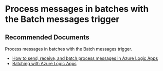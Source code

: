 <properties
    pageTitle="Process messages in batches with the Batch messages trigger"
    description="How to process messages in batches with the Batch messages trigger."
    service="microsoft.logicapps"
    resource="logicapps"
    authors="genlin"
    ms.author="kawilson"
    selfHelpType="generic"
    supportTopicIds="32742509"
    resourceTags=""
     productPesIds="15791"
    ownershipId="Compute_LogicApps"
    cloudEnvironments="public, Fairfax, usnat, ussec"
    articleId="46276307-1011-4594-9657-d600c97e2a5d"  
/>

# Process messages in batches with the Batch messages trigger

## **Recommended Documents**

Process messages in batches with the Batch messages trigger.

- [How to send, receive, and batch process messages in Azure Logic Apps](https://docs.microsoft.com/azure/logic-apps/logic-apps-batch-process-send-receive-messages)
- [Batching with Azure Logic Apps](https://www.serverlessnotes.com/docs/batching-with-azure-logic-apps)